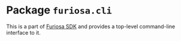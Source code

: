 # Package `furiosa.cli`

This is a part of [Furiosa SDK] and provides a top-level command-line interface
to it.

[Furiosa SDK]: https://pypi.org/project/furiosa-sdk/
